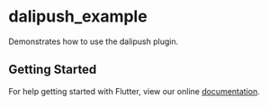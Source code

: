 # dalipush_example

Demonstrates how to use the dalipush plugin.

## Getting Started

For help getting started with Flutter, view our online
[documentation](https://flutter.io/).
